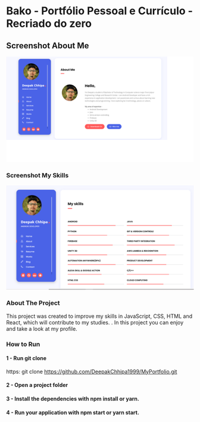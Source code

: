 # Bako - Portfólio Pessoal e Currículo - Recriado do zero 

## Screenshot About Me


![Code ](https://github.com/DeepakChhipa1999/MyPortfolio/blob/master/images/Untitled.png)


### Screenshot My Skills


![Code ](https://github.com/DeepakChhipa1999/MyPortfolio/blob/master/images/Untitled1.png)


### About The Project

This project was created to improve my skills in JavaScript, CSS, HTML and React, which will contribute to my studies.
. In this project you can enjoy and take a look at my profile.


### How to Run

#### 1 - Run git clone

https: git clone https://github.com/DeepakChhipa1999/MyPortfolio.git

#### 2 - Open a project folder

#### 3 - Install the dependencies with npm install or yarn.

#### 4 - Run your application with npm start or yarn start.




